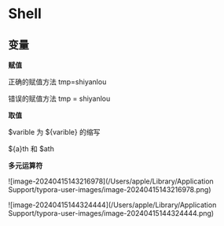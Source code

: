





# Shell 

## 变量

**赋值**

正确的赋值方法 tmp=shiyanlou 

错误的赋值方法 tmp = shiyanlou

**取值**

$varible 为 ${varible} 的缩写

${a}th 和 $ath

**多元运算符**

![image-20240415143216978](/Users/apple/Library/Application Support/typora-user-images/image-20240415143216978.png)

![image-20240415144324444](/Users/apple/Library/Application Support/typora-user-images/image-20240415144324444.png)